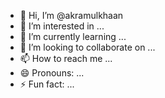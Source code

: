 - 👋 Hi, I’m @akramulkhaan
- 👀 I’m interested in ...
- 🌱 I’m currently learning ...
- 💞️ I’m looking to collaborate on ...
- 📫 How to reach me ...
- 😄 Pronouns: ...
- ⚡ Fun fact: ...

<!---
akramulkhaan/akramulkhaan is a ✨ special ✨ repository because its `README.md` (this file) appears on your GitHub profile.
You can click the Preview link to take a look at your changes.
--->
